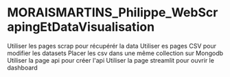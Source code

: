 # MORAISMARTINS_Philippe_WebScrapingEtDataVisualisation
Utiliser les pages scrap pour récupérér la data
Utiliser es pages CSV pour modifier les datasets
Placer les csv dans une même collection sur Mongodb
Utiliser la page api pour créer l'api
Utiliser la page streamlit pour ouvrir le dashboard
